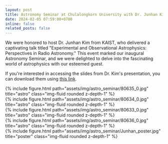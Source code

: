 ```yaml
---
layout: post
title: Astronomy Seminar at Chulalongkorn University with Dr. Junhan Kim
date: 2024-02-05 07:59:00+0700
inline: false
related_posts: false
---
```


We were honored to host Dr. Junhan Kim from KAIST, who delivered a captivating talk titled "Experimental and Observational Astrophysics: Perspectives in Radio Astronomy." This event marked our inaugural Astronomy Seminar, and we were delighted to delve into the fascinating world of astrophysics with our esteemed guest.

If you're interested in accessing the slides from Dr. Kim's presentation, you can download them using [this link](https://www.dropbox.com/scl/fi/zpjsi3put04nzv19oplm1/20240205_Junhan_Kim_Seminar_Chula_slide.pdf?rlkey=imznylpmxn2blpvj3oqdsu9vu&dl=0).

<div class="row">
    <div class="col-sm mt-3 mt-md-0">
        {% include figure.html path="assets/img/astro_seminar/80635_0.jpg" title="astro" class="img-fluid rounded z-depth-1" %}
    </div>
</div>

<div class="row">
    <div class="col-sm mt-3 mt-md-0">
        {% include figure.html path="assets/img/astro_seminar/80634_0.jpg" title="astro" class="img-fluid rounded z-depth-1" %}
    </div>
</div>

<div class="row">
    <div class="col-sm mt-3 mt-md-0">
        {% include figure.html path="assets/img/astro_seminar/80633_0.jpg" title="astro" class="img-fluid rounded z-depth-1" %}
    </div>
</div>

<div class="row">
    <div class="col-sm mt-3 mt-md-0">
        {% include figure.html path="assets/img/astro_seminar/80636_0.jpg" title="astro" class="img-fluid rounded z-depth-1" %}
    </div>
</div>

<div class="row">
    <div class="col-sm mt-3 mt-md-0">
        {% include figure.html path="assets/img/astro_seminar/Junhan_poster.jpg" title="poster" class="img-fluid rounded z-depth-1" %}
    </div>
</div>